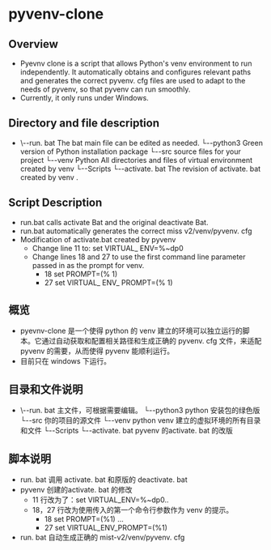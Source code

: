 # pyvenv-clone

## Overview 
- Pyevnv clone is a script that allows Python's venv environment to run independently. It automatically obtains and configures relevant paths and generates the correct pyvenv. cfg files are used to adapt to the needs of pyvenv, so that pyvenv can run smoothly. 
- Currently, it only runs under Windows. 
## Directory and file description 
- \\--run. bat          The bat main file can be edited as needed. 
   └--python3           Green version of Python installation package 
   └--src              source files for your project 
   └--venv              Python All directories and files of virtual environment created by venv
      └--Scripts
         └--activate. bat    The revision of activate. bat created by venv .
## Script Description 
- run.bat calls activate Bat and the original deactivate Bat.
- run.bat automatically generates the correct miss v2/venv/pyvenv. cfg
- Modification of activate.bat created by pyvenv
	- Change line 11 to: set VIRTUAL_ ENV=%~dp0 
	- Change lines 18 and 27 to use the first command line parameter passed in as the prompt for venv. 
		- 18 set PROMPT=(% 1) 
		- 27 set VIRTUAL_ ENV_ PROMPT=(% 1) 

## 概览
- pyevnv-clone 是一个使得 python 的 venv 建立的环境可以独立运行的脚本。它通过自动获取和配置相关路径和生成正确的 pyvenv. cfg 文件，来适配 pyvenv 的需要，从而使得 pyvenv 能顺利运行。
- 目前只在 windows 下运行。
## 目录和文件说明
- \\--run. bat          主文件，可根据需要编辑。
   └--python3           python 安装包的绿色版
   └--src               你的项目的源文件
   └--venv              python venv 建立的虚拟环境的所有目录和文件
      └--Scripts
         └--activate. bat    pyvenv 的activate. bat 的改版
 ## 脚本说明
- run. bat 调用 activate. bat 和原版的 deactivate. bat 
-  pyvenv 创建的activate. bat 的修改 
	- 11 行改为了：set VIRTUAL_ENV=%~dp0\..
	- 18，27 行改为使用传入的第一个命令行参数作为 venv 的提示。
		 - 18 set PROMPT=(%1) ...
		 - 27 set VIRTUAL_ENV_PROMPT=(%1)
 - run. bat 自动生成正确的 mist-v2/venv/pyvenv. cfg
 

